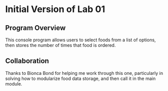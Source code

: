 # Initial Version of Lab 01

## Program Overview

This console program allows users to select foods from a list of options, then stores the number of times that food is ordered.

## Collaboration

Thanks to Bionca Bond for helping me work through this one, particularly in solving how to modularize food data storage, and then call it in the main module.
